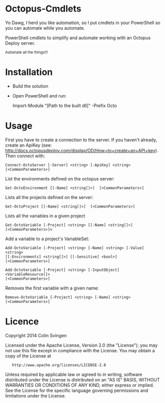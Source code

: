 Octopus-Cmdlets
===============

Yo Dawg, I herd you like automation, so I put cmdlets in your PowerShell so you can automate while you automate.

PowerShell cmdlets to simplify and automate working with an Octopus Deploy server.

<sub>Automate all the things!!!<sub>

Installation
============
* Build the solution
* Open PowerShell and run:

    Import-Module "[Path to the built dll]" -Prefix Octo

Usage
=====
First you have to create a connection to the server. If you haven't already, create an ApiKey 
(see: http://docs.octopusdeploy.com/display/OD/How+to+create+an+API+key). Then connect with:

    Connect-OctoServer [-Server] <string> [-ApiKey] <string>  [<CommonParameters>]

List the environments defined on the octopus server:

    Get-OctoEnvironment [[-Name] <string[]>]  [<CommonParameters>]

Lists all the projects defined on the server:

    Get-OctoProject [[-Name] <string[]>]  [<CommonParameters>]

Lists all the variables in a given project

    Get-OctoVariable [-Project] <string> [[-Name] <string[]>]  [<CommonParameters>]v

Add a variable to a project's VariableSet:

    Add-OctoVariable [-Project] <string> [-Name] <string> [-Value] <string> 
    [[-Environments] <string[]>] [[-Sensitive] <bool>]  [<CommonParameters>]
    
    Add-OctoVariable [-Project] <string> [-InputObject] <VariableResource[]>  
    [<CommonParameters>]

Removes the first variable with a given name:

    Remove-OctoVariable [-Project] <string> [-Name] <string>  [<CommonParameters>]

Licence
=======
Copyright 2014 Colin Svingen

   Licensed under the Apache License, Version 2.0 (the "License");
   you may not use this file except in compliance with the License.
   You may obtain a copy of the License at

       http://www.apache.org/licenses/LICENSE-2.0

   Unless required by applicable law or agreed to in writing, software
   distributed under the License is distributed on an "AS IS" BASIS,
   WITHOUT WARRANTIES OR CONDITIONS OF ANY KIND, either express or implied.
   See the License for the specific language governing permissions and
   limitations under the License.
